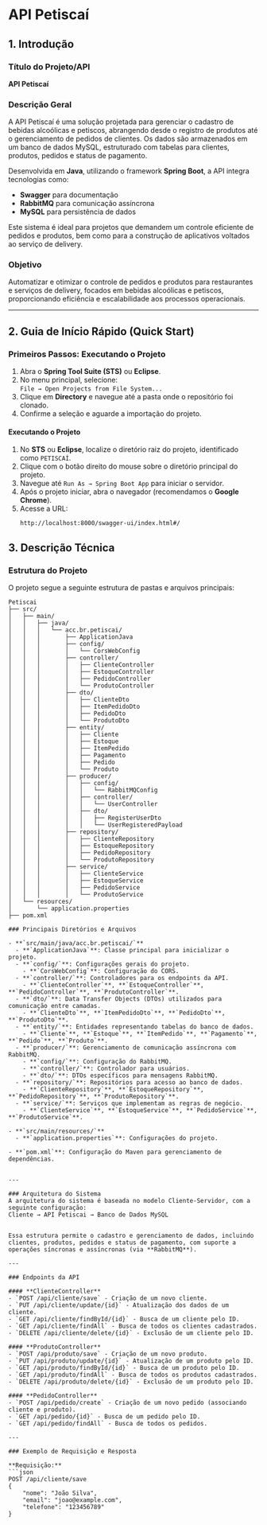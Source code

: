 # API Petiscaí

## 1. Introdução

### Título do Projeto/API
**API Petiscaí**

### Descrição Geral
A API Petiscaí é uma solução projetada para gerenciar o cadastro de bebidas alcoólicas e petiscos, abrangendo desde o registro de produtos até o gerenciamento de pedidos de clientes. Os dados são armazenados em um banco de dados MySQL, estruturado com tabelas para clientes, produtos, pedidos e status de pagamento.

Desenvolvida em **Java**, utilizando o framework **Spring Boot**, a API integra tecnologias como:
- **Swagger** para documentação
- **RabbitMQ** para comunicação assíncrona
- **MySQL** para persistência de dados

Este sistema é ideal para projetos que demandem um controle eficiente de pedidos e produtos, bem como para a construção de aplicativos voltados ao serviço de delivery.

### Objetivo
Automatizar e otimizar o controle de pedidos e produtos para restaurantes e serviços de delivery, focados em bebidas alcoólicas e petiscos, proporcionando eficiência e escalabilidade aos processos operacionais.

---

## 2. Guia de Início Rápido (Quick Start)

### Primeiros Passos: Executando o Projeto

1. Abra o **Spring Tool Suite (STS)** ou **Eclipse**.
2. No menu principal, selecione:  
   `File → Open Projects from File System...`
3. Clique em **Directory** e navegue até a pasta onde o repositório foi clonado.
4. Confirme a seleção e aguarde a importação do projeto.

#### Executando o Projeto
1. No **STS** ou **Eclipse**, localize o diretório raiz do projeto, identificado como `PETISCAÍ`.
2. Clique com o botão direito do mouse sobre o diretório principal do projeto.
3. Navegue até `Run As → Spring Boot App` para iniciar o servidor.
4. Após o projeto iniciar, abra o navegador (recomendamos o **Google Chrome**).
5. Acesse a URL:  
   ```url
   http://localhost:8000/swagger-ui/index.html#/

## 3. Descrição Técnica

### Estrutura do Projeto
O projeto segue a seguinte estrutura de pastas e arquivos principais:

```plaintext
Petiscai
├── src/
│   ├── main/
│   │   ├── java/
│   │   │   └── acc.br.petiscai/
│   │   │       ├── ApplicationJava
│   │   │       ├── config/
│   │   │       │   └── CorsWebConfig
│   │   │       ├── controller/
│   │   │       │   ├── ClienteController
│   │   │       │   ├── EstoqueController
│   │   │       │   ├── PedidoController
│   │   │       │   └── ProdutoController
│   │   │       ├── dto/
│   │   │       │   ├── ClienteDto
│   │   │       │   ├── ItemPedidoDto
│   │   │       │   ├── PedidoDto
│   │   │       │   └── ProdutoDto
│   │   │       ├── entity/
│   │   │       │   ├── Cliente
│   │   │       │   ├── Estoque
│   │   │       │   ├── ItemPedido
│   │   │       │   ├── Pagamento
│   │   │       │   ├── Pedido
│   │   │       │   └── Produto
│   │   │       ├── producer/
│   │   │       │   ├── config/
│   │   │       │   │   └── RabbitMQConfig
│   │   │       │   ├── controller/
│   │   │       │   │   └── UserController
│   │   │       │   ├── dto/
│   │   │       │   │   ├── RegisterUserDto
│   │   │       │   │   └── UserRegisteredPayload
│   │   │       ├── repository/
│   │   │       │   ├── ClienteRepository
│   │   │       │   ├── EstoqueRepository
│   │   │       │   ├── PedidoRepository
│   │   │       │   └── ProdutoRepository
│   │   │       ├── service/
│   │   │       │   ├── ClienteService
│   │   │       │   ├── EstoqueService
│   │   │       │   ├── PedidoService
│   │   │       │   └── ProdutoService
│   └── resources/
│       └── application.properties
├── pom.xml

### Principais Diretórios e Arquivos

- **`src/main/java/acc.br.petiscai/`**
  - **`ApplicationJava`**: Classe principal para inicializar o projeto.
  - **`config/`**: Configurações gerais do projeto.
    - **`CorsWebConfig`**: Configuração do CORS.
  - **`controller/`**: Controladores para os endpoints da API.
    - **`ClienteController`**, **`EstoqueController`**, **`PedidoController`**, **`ProdutoController`**.
  - **`dto/`**: Data Transfer Objects (DTOs) utilizados para comunicação entre camadas.
    - **`ClienteDto`**, **`ItemPedidoDto`**, **`PedidoDto`**, **`ProdutoDto`**.
  - **`entity/`**: Entidades representando tabelas do banco de dados.
    - **`Cliente`**, **`Estoque`**, **`ItemPedido`**, **`Pagamento`**, **`Pedido`**, **`Produto`**.
  - **`producer/`**: Gerenciamento de comunicação assíncrona com RabbitMQ.
    - **`config/`**: Configuração do RabbitMQ.
    - **`controller/`**: Controlador para usuários.
    - **`dto/`**: DTOs específicos para mensagens RabbitMQ.
  - **`repository/`**: Repositórios para acesso ao banco de dados.
    - **`ClienteRepository`**, **`EstoqueRepository`**, **`PedidoRepository`**, **`ProdutoRepository`**.
  - **`service/`**: Serviços que implementam as regras de negócio.
    - **`ClienteService`**, **`EstoqueService`**, **`PedidoService`**, **`ProdutoService`**.

- **`src/main/resources/`**
  - **`application.properties`**: Configurações do projeto.

- **`pom.xml`**: Configuração do Maven para gerenciamento de dependências.


---

### Arquitetura do Sistema
A arquitetura do sistema é baseada no modelo Cliente-Servidor, com a seguinte configuração:
Cliente → API Petiscai → Banco de Dados MySQL


Essa estrutura permite o cadastro e gerenciamento de dados, incluindo clientes, produtos, pedidos e status de pagamento, com suporte a operações síncronas e assíncronas (via **RabbitMQ**).

---

### Endpoints da API

#### **ClienteController**
- `POST /api/cliente/save` - Criação de um novo cliente.
- `PUT /api/cliente/update/{id}` - Atualização dos dados de um cliente.
- `GET /api/cliente/findById/{id}` - Busca de um cliente pelo ID.
- `GET /api/cliente/findAll` - Busca de todos os clientes cadastrados.
- `DELETE /api/cliente/delete/{id}` - Exclusão de um cliente pelo ID.

#### **ProdutoController**
- `POST /api/produto/save` - Criação de um novo produto.
- `PUT /api/produto/update/{id}` - Atualização de um produto pelo ID.
- `GET /api/produto/findById/{id}` - Busca de um produto pelo ID.
- `GET /api/produto/findAll` - Busca de todos os produtos cadastrados.
- `DELETE /api/produto/delete/{id}` - Exclusão de um produto pelo ID.

#### **PedidoController**
- `POST /api/pedido/create` - Criação de um novo pedido (associando cliente e produto).
- `GET /api/pedido/{id}` - Busca de um pedido pelo ID.
- `GET /api/pedido/findAll` - Busca de todos os pedidos.

---

### Exemplo de Requisição e Resposta

**Requisição:**
```json
POST /api/cliente/save
{
    "nome": "João Silva",
    "email": "joao@example.com",
    "telefone": "123456789"
}



